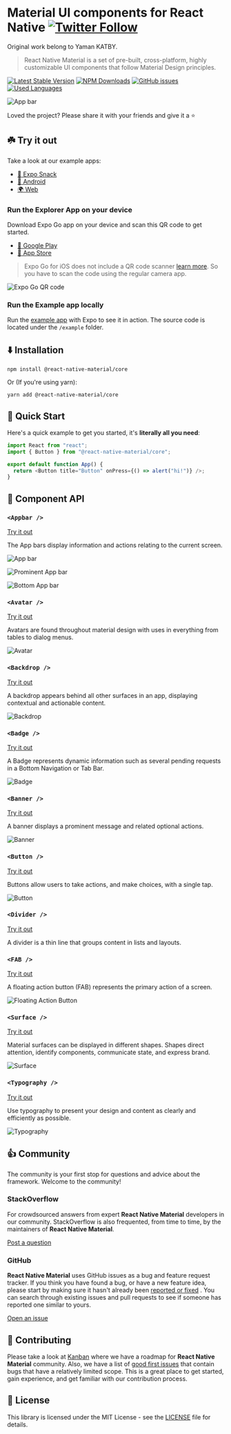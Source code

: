 # Material UI components for React Native [![Twitter Follow](https://img.shields.io/twitter/follow/nitrique?style=social)](https://twitter.com/intent/user?screen_name=nitrique)

Original work belong to Yaman KATBY.

> React Native Material is a set of pre-built, cross-platform, highly customizable UI components that follow Material Design principles.

[![Latest Stable Version](https://img.shields.io/npm/v/@react-native-material/core.svg)](https://www.npmjs.com/package/@nitrique/react-native-material)
[![NPM Downloads](https://img.shields.io/npm/dm/@react-native-material/core.svg)](https://www.npmjs.com/package/@nitrique/react-native-material)
[![GitHub issues](https://img.shields.io/github/issues-raw/nitrique/react-native-material.svg)](https://github.com/nitrique/react-native-material/issues)
[![Used Languages](https://img.shields.io/github/languages/top/nitrique/react-native-material.svg)](https://github.com/nitrique/react-native-material)

![App bar](https://raw.githubusercontent.com/nitrique/react-native-material/main/hero.png)

Loved the project? Please share it with your friends and give it a ⭐️

## ☘️️ Try it out

Take a look at our example apps:

- [💨 Expo Snack](https://snack.expo.dev/@nitrique/react-native-material-explorer)
- [🤖 Android](https://play.google.com/store/apps/details?id=com.swazer.material)
- [🌍 Web](https://example.rn-material.js.org/)

### Run the Explorer App on your device

Download Expo Go app on your device and scan this QR code to get started.

- [🤖 Google Play](https://play.google.com/store/apps/details?id=host.exp.exponent)
- [🍎 App Store](https://apps.apple.com/tr/app/expo-go/id982107779)

> Expo Go for iOS does not include a QR code scanner [learn more](https://blog.expo.dev/upcoming-limitations-to-ios-expo-client-8076d01aee1a). So you have to scan the code using the regular camera app.

![Expo Go QR code](https://raw.githubusercontent.com/nitrique/react-native-material/main/images/qr.png)

### Run the Example app locally

Run the [example app](https://github.com/nitrique/react-native-material/tree/main/example) with Expo to see it in
action. The source code is located under the `/example` folder.

## ⬇️ Installation

```shell
npm install @react-native-material/core
```

Or (If you're using yarn):

```shell
yarn add @react-native-material/core
```

## 🚀 Quick Start

Here's a quick example to get you started, it's **literally all you need**:

```js
import React from "react";
import { Button } from "@react-native-material/core";

export default function App() {
  return <Button title="Button" onPress={() => alert("hi!")} />;
}
```

## 🔌 Component API

### `<Appbar />`

[Try it out](https://rn-material.js.org/docs/components/app-bar)

The App bars display information and actions relating to the current screen.

![App bar](https://raw.githubusercontent.com/nitrique/react-native-material/main/images/app-bar.png)

![Prominent App bar](https://raw.githubusercontent.com/nitrique/react-native-material/main/images/prominent-app-bar.png)

![Bottom App bar](https://raw.githubusercontent.com/nitrique/react-native-material/main/images/bottom-app-bar.png)

### `<Avatar />`

[Try it out](https://rn-material.js.org/docs/components/avatar)

Avatars are found throughout material design with uses in everything from tables to dialog menus.

![Avatar](https://raw.githubusercontent.com/nitrique/react-native-material/main/images/avatar.png)

### `<Backdrop />`

[Try it out](https://rn-material.js.org/docs/components/backdrop)

A backdrop appears behind all other surfaces in an app, displaying contextual and actionable content.

![Backdrop](https://raw.githubusercontent.com/nitrique/react-native-material/main/images/backdrop.png)

### `<Badge />`

[Try it out](https://rn-material.js.org/docs/components/badge)

A Badge represents dynamic information such as several pending requests in a Bottom Navigation or Tab Bar.

![Badge](https://raw.githubusercontent.com/nitrique/react-native-material/main/images/badge.png)

### `<Banner />`

[Try it out](https://rn-material.js.org/docs/components/banner)

A banner displays a prominent message and related optional actions.

![Banner](https://raw.githubusercontent.com/nitrique/react-native-material/main/images/banner.png)

### `<Button />`

[Try it out](https://rn-material.js.org/docs/components/button)

Buttons allow users to take actions, and make choices, with a single tap.

![Button](https://raw.githubusercontent.com/nitrique/react-native-material/main/images/button.png)

### `<Divider />`

[Try it out](https://rn-material.js.org/docs/components/divider)

A divider is a thin line that groups content in lists and layouts.

### `<FAB />`

[Try it out](https://rn-material.js.org/docs/components/fab)

A floating action button (FAB) represents the primary action of a screen.

![Floating Action Button](https://raw.githubusercontent.com/nitrique/react-native-material/main/images/fab.png)

### `<Surface />`

[Try it out](https://rn-material.js.org/docs/components/surface)

Material surfaces can be displayed in different shapes. Shapes direct attention, identify components, communicate state,
and express brand.

![Surface](https://raw.githubusercontent.com/nitrique/react-native-material/main/images/surface.png)

### `<Typography />`

[Try it out](https://rn-material.js.org/docs/components/typography)

Use typography to present your design and content as clearly and efficiently as possible.

![Typography](https://raw.githubusercontent.com/nitrique/react-native-material/main/images/typography.png)

## 👍 Community

The community is your first stop for questions and advice about the framework. Welcome to the community!

### StackOverflow

For crowdsourced answers from expert **React Native Material** developers in our community. StackOverflow is also
frequented, from time to time, by the maintainers of **React Native Material**.

[Post a question](https://stackoverflow.com/questions/tagged/react-native-material)

### GitHub

**React Native Material** uses GitHub issues as a bug and feature request tracker. If you think you have found a bug, or
have a new feature idea, please start by making sure it hasn't already
been [reported or fixed](https://github.com/nitrique/react-native-material/issues?utf8=%E2%9C%93&q=is%3Aopen+is%3Aclosed)
. You can search through existing issues and pull requests to see if someone has reported one similar to yours.

[Open an issue](https://github.com/nitrique/react-native-material/issues/new/choose)

## 🤝 Contributing

Please take a look at [Kanban](https://github.com/nitrique/react-native-material/projects/1) where we have a roadmap
for **React Native Material** community. Also, we have a list
of [good first issues](https://github.com/nitrique/react-native-material/labels/good%20first%20issue) that contain
bugs that have a relatively limited scope. This is a great place to get started, gain experience, and get familiar with
our contribution process.

## 📝 License

This library is licensed under the MIT License - see
the [LICENSE](https://github.com/nitrique/react-native-material/blob/main/LICENSE) file for details.
